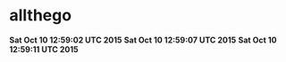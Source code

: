 # allthego
**Sat Oct 10 12:59:02 UTC 2015**
**Sat Oct 10 12:59:07 UTC 2015**
**Sat Oct 10 12:59:11 UTC 2015**
